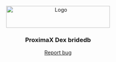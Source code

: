 <p align="center">
  <a href="https://www.proximax.io/">
    <img src="https://www.proximax.io/user/themes/proximaxvrs1/images/logo.png" alt="Logo" width=280 height=60>
  </a>
  <h3 align="center">ProximaX Dex bridedb</h3>
</p>
  <p>
    
</p>
<p align="center">
    <a href="https://t.me/proximaxhelpdesk">Report bug</a>
  </p>